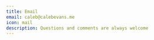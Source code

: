 ```yaml
---
title: Email
email: caleb@calebevans.me
icon: mail
description: Questions and comments are always welcome
---
```

